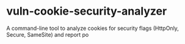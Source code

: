# vuln-cookie-security-analyzer
A command-line tool to analyze cookies for security flags (HttpOnly, Secure, SameSite) and report po
